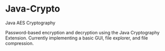 # Java-Crypto
Java AES Cryptography

Password-based encryption and decryption using the Java Cryptography Extension. Currently implementing a basic GUI, file explorer, and file compression.
